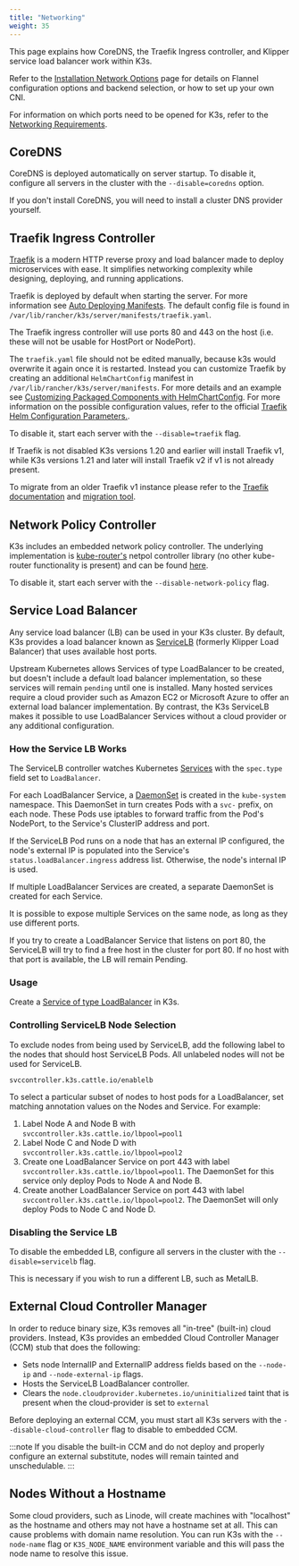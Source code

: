 ```yaml
---
title: "Networking"
weight: 35
---
```


This page explains how CoreDNS, the Traefik Ingress controller, and Klipper service load balancer work within K3s.

Refer to the [Installation Network Options](../installation/network-options.md) page for details on Flannel configuration options and backend selection, or how to set up your own CNI.

For information on which ports need to be opened for K3s, refer to the [Networking Requirements](../installation/requirements.md#networking).

## CoreDNS

CoreDNS is deployed automatically on server startup. To disable it, configure all servers in the cluster with the `--disable=coredns` option.

If you don't install CoreDNS, you will need to install a cluster DNS provider yourself.

## Traefik Ingress Controller

[Traefik](https://traefik.io/) is a modern HTTP reverse proxy and load balancer made to deploy microservices with ease. It simplifies networking complexity while designing, deploying, and running applications.

Traefik is deployed by default when starting the server. For more information see [Auto Deploying Manifests](../advanced/advanced.md#auto-deploying-manifests). The default config file is found in `/var/lib/rancher/k3s/server/manifests/traefik.yaml`.

The Traefik ingress controller will use ports 80 and 443 on the host (i.e. these will not be usable for HostPort or NodePort).

The `traefik.yaml` file should not be edited manually, because k3s would overwrite it again once it is restarted. Instead you can customize Traefik by creating an additional `HelmChartConfig` manifest in `/var/lib/rancher/k3s/server/manifests`. For more details and an example see [Customizing Packaged Components with HelmChartConfig](../helm/helm.md#customizing-packaged-components-with-helmchartconfig). For more information on the possible configuration values, refer to the official [Traefik Helm Configuration Parameters.](https://github.com/traefik/traefik-helm-chart/tree/master/traefik).

To disable it, start each server with the `--disable=traefik` flag.

If Traefik is not disabled K3s versions 1.20 and earlier will install Traefik v1, while K3s versions 1.21 and later will install Traefik v2 if v1 is not already present.

To migrate from an older Traefik v1 instance please refer to the [Traefik documentation](https://doc.traefik.io/traefik/migration/v1-to-v2/) and [migration tool](https://github.com/traefik/traefik-migration-tool).


## Network Policy Controller

K3s includes an embedded network policy controller. The underlying implementation is [kube-router's](https://github.com/cloudnativelabs/kube-router) netpol controller library (no other kube-router functionality is present) and can be found [here](https://github.com/k3s-io/k3s/tree/master/pkg/agent/netpol). 

To disable it, start each server with the `--disable-network-policy` flag.

## Service Load Balancer

Any service load balancer (LB) can be used in your K3s cluster. By default, K3s provides a load balancer known as [ServiceLB](https://github.com/k3s-io/klipper-lb) (formerly Klipper Load Balancer) that uses available host ports.

Upstream Kubernetes allows Services of type LoadBalancer to be created, but doesn't include a default load balancer implementation, so these services will remain `pending` until one is installed. Many hosted services require a cloud provider such as Amazon EC2 or Microsoft Azure to offer an external load balancer implementation. By contrast, the K3s ServiceLB makes it possible to use LoadBalancer Services without a cloud provider or any additional configuration.

### How the Service LB Works

The ServiceLB controller watches Kubernetes [Services](https://kubernetes.io/docs/concepts/services-networking/service/) with the `spec.type` field set to `LoadBalancer`.

For each LoadBalancer Service, a [DaemonSet](https://kubernetes.io/docs/concepts/workloads/controllers/daemonset/) is created in the `kube-system` namespace. This DaemonSet in turn creates Pods with a `svc-` prefix, on each node. These Pods use iptables to forward traffic from the Pod's NodePort, to the Service's ClusterIP address and port.

If the ServiceLB Pod runs on a node that has an external IP configured, the node's external IP is populated into the Service's `status.loadBalancer.ingress` address list. Otherwise, the node's internal IP is used.

If multiple LoadBalancer Services are created, a separate DaemonSet is created for each Service.

It is possible to expose multiple Services on the same node, as long as they use different ports.

If you try to create a LoadBalancer Service that listens on port 80, the ServiceLB will try to find a free host in the cluster for port 80. If no host with that port is available, the LB will remain Pending.

### Usage

Create a [Service of type LoadBalancer](https://kubernetes.io/docs/concepts/services-networking/service/#loadbalancer) in K3s.

### Controlling ServiceLB Node Selection

To exclude nodes from being used by ServiceLB, add the following label to the nodes that should host ServiceLB Pods. All unlabeled nodes will not be used for ServiceLB.

```
svccontroller.k3s.cattle.io/enablelb
```

To select a particular subset of nodes to host pods for a LoadBalancer, set matching annotation values on the Nodes and Service. For example:

1. Label Node A and Node B with `svccontroller.k3s.cattle.io/lbpool=pool1`
2. Label Node C and Node D with `svccontroller.k3s.cattle.io/lbpool=pool2`
3. Create one LoadBalancer Service on port 443 with label `svccontroller.k3s.cattle.io/lbpool=pool1`. The DaemonSet for this service only deploy Pods to Node A and Node B.
4. Create another LoadBalancer Service on port 443 with label `svccontroller.k3s.cattle.io/lbpool=pool2`. The DaemonSet will only deploy Pods to Node C and Node D.

### Disabling the Service LB

To disable the embedded LB, configure all servers in the cluster with the `--disable=servicelb` flag.

This is necessary if you wish to run a different LB, such as MetalLB.

## External Cloud Controller Manager

In order to reduce binary size, K3s removes all "in-tree" (built-in) cloud providers. Instead, K3s provides an embedded Cloud Controller Manager (CCM) stub that does the following:
- Sets node InternalIP and ExternalIP address fields based on the `--node-ip` and `--node-external-ip` flags.
- Hosts the ServiceLB LoadBalancer controller.
- Clears the `node.cloudprovider.kubernetes.io/uninitialized` taint that is present when the cloud-provider is set to `external` 

Before deploying an external CCM, you must start all K3s servers with the `--disable-cloud-controller` flag to disable to embedded CCM. 

:::note
If you disable the built-in CCM and do not deploy and properly configure an external substitute, nodes will remain tainted and unschedulable.
:::

## Nodes Without a Hostname

Some cloud providers, such as Linode, will create machines with "localhost" as the hostname and others may not have a hostname set at all. This can cause problems with domain name resolution. You can run K3s with the `--node-name` flag or `K3S_NODE_NAME` environment variable and this will pass the node name to resolve this issue.
